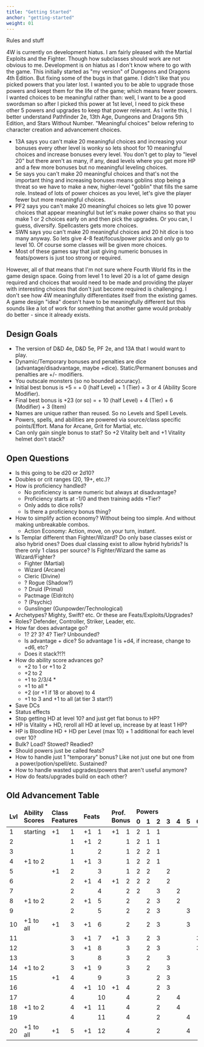 ```yaml
---
title: "Getting Started"
anchor: "getting-started"
weight: 01
---
```


Rules and stuff

4W is currently on development hiatus. I am fairly pleased with the Martial Exploits and the Fighter. Though how subclasses should work are not obvious to me. Development is on hiatus as I don't know where to go with the game. This initially started as "my version" of Dungeons and Dragons 4th Edition. But fixing some of the bugs in that game. I didn't like that you picked powers that you later lost. I wanted you to be able to upgrade those powers and keept them for the life of the game; which means fewer powers. I wanted choices to be meaningful rather than: well, I want to be a good swordsman so after I picked this power at 1st level, I need to pick these other 5 powers and upgrades to keep that power relevant. As I write this, I better understand Pathfinder 2e, 13th Age, Dungeons and Dragons 5th Edition, and Stars Without Number. "Meaningful choices" below refering to character creation and advancement choices.

- 13A says you can't make 20 meaningful choices and increasing your bonuses every other level is wonky so lets shoot for 10 meaningful choices and increase bonuses every level. You don't get to play to "level 20" but there aren't as many, if any, dead levels where you get more HP and a few more bonuses but no meaningful leveling choices.
- 5e says you can't make 20 meaningful choices and that's not the important thing and increasing bonuses means goblins stop being a threat so we have to make a new, higher-level "goblin" that fills the same role. Instead of lots of power choices as you level, let's give the player fewer but more meaningful choices.
- PF2 says you can't make 20 meaningful choices so lets give 10 power choices that appear meaningful but let's make power chains so that you make 1 or 2 choices early on and then pick the upgrades. Or you can, I guess, diversify. Spellcasters gets more choices.
- SWN says you can't make 20 meaningful choices and 20 hit dice is too many anyway. So lets give 4-8 feat/focus/power picks and only go to level 10. Of course some classes will be given more choices.
- Most of these games say that just giving numeric bonuses in feats/powers is just too strong or required.

However, all of that means that I'm not sure where Fourth World fits in the game design space. Going from level 1 to level 20 is a lot of game design required and choices that would need to be made and providing the player with interesting choices that don't just become required is challenging. I don't see how 4W meaningfully differentiates itself from the existing games. A game design "idea" doesn't have to be meaningfully different but this sounds like a lot of work for something that another game would probably do better - since it already exists.

## Design Goals

- The version of D&D 4e, D&D 5e, PF 2e, and 13A that I would want to play.
- Dynamic/Temporary bonuses and penalties are dice (advantage/disadvantage, maybe +dice). Static/Permanent bonuses and penalties are +/- modifiers.
- You outscale monsters (so no bounded accuracy).
- Initial best bonus is +5 = + 0 (half Level) + 1 (Tier) + 3 or 4 (Ability Score Modifier).
- Final best bonus is +23 (or so) = + 10 (half Level) + 4 (Tier) + 6 (Modifier) + 3 (Item)
- Names are unique rather than reused. So no Levels and Spell Levels.
- Powers, spells, and abilities are powered via source/class specific points/Effort. Mana for Arcane, Grit for Martial, etc.
- Can only gain single bonus to stat? So +2 Vitality belt and +1 Vitality helmet don't stack?

## Open Questions

- Is this going to be d20 or 2d10?
- Doubles or crit ranges (20, 19+, etc.)?
- How is proficiency handled?
  - No proficiency is same numeric but always at disadvantage?
  - Proficiency starts at -1/0 and then training adds +Tier?
  - Only adds to dice rolls?
  - Is there a proficiency bonus thing?
- How to simplify action economy? Without being too simple. And without making unbreakable combos.
  - Action Economy: Action, move, on your turn, instant.
- Is Templar different than Fighter/Wizard? Do only base classes exist or also hybrid ones? Does dual classing exist to allow hybrid hybrids? Is there only 1 class per source? Is Fighter/Wizard the same as Wizard/Fighter?
  - Fighter (Martial)
  - Wizard (Arcane)
  - Cleric (Divine)
  - ? Rogue (Shadow?)
  - ? Druid (Primal)
  - Pactmage (Eldritch)
  - ? (Psychic)
  - Gunslinger (Gunpowder/Technological)
- Archetypes? Mighty, Swift? etc. Or these are Feats/Exploits/Upgrades?
- Roles? Defender, Controller, Striker, Leader, etc.
- How far does advantage go?
  - 1? 2? 3? 4? Tier? Unbounded?
  - Is advantage + dice? So advantage 1 is +d4, if increase, change to +d6, etc?
  - Does it stack?!?!
- How do ability score advances go?
  - +2 to 1 or +1 to 2
  - +2 to 2
  - +1 to 2/3/4 *
  - +1 to all *
  - +2 (or +1 if 18 or above) to 4
  - +1 to 3 and +1 to all (at tier 3 start?)
- Save DCs
- Status effects
- Stop getting HD at level 10? and just get flat bonus to HP?
- HP is Vitality + HD, reroll all HD at level up, increase by at least 1 HP?
- HP is Bloodline HD + HD per Level (max 10) + 1 additional for each level over 10?
- Bulk? Load? Stowed? Readied?
- Should powers just be called feats?
- How to handle just 1 "temporary" bonus? Like not just one but one from a power/potion/spell/etc.
Sustained?
- How to handle wasted upgrades/powers that aren't useful anymore?
- How do feats/upgrades build on each other?

## Old Advancement Table

<div class="ritz">
  <table class="waffle" cellspacing="0" cellpadding="0">
    <thead style="font-weight:bold;">
      <tr>
        <td class="s0" rowspan="2">Lvl</td>
        <td class="s0" rowspan="2">Ability<br>Scores</td>
        <td class="s0" colspan="2" rowspan="2">Class<br>Features</td>
        <td class="s0" colspan="2" rowspan="2">Feats</td>
        <td class="s0" colspan="2" rowspan="2">Prof.<br>Bonus</td>
        <td class="s0" colspan="22">Powers</td>
      </tr>
      <tr>
        <td class="s0">0</td>
        <td class="s0">1</td>
        <td class="s0">2</td>
        <td class="s0">3</td>
        <td class="s0">4</td>
        <td class="s0">5</td>
        <td class="s0">6</td>
        <td class="s0">7</td>
        <td class="s0">8</td>
        <td class="s0">9</td>
        <td class="s0">10</td>
        <td class="s0">0</td>
        <td class="s0">1</td>
        <td class="s0">2</td>
        <td class="s0">3</td>
        <td class="s0">4</td>
        <td class="s0">5</td>
        <td class="s0">6</td>
        <td class="s0">7</td>
        <td class="s0">8</td>
        <td class="s0">9</td>
        <td class="s0">10</td>
      </tr>
    </thead>
    <tbody>
      <tr><td class="s1">1</td>
        <td class="s0">starting</td>
        <td class="s0">+1</td>
        <td class="s0">1</td>
        <td class="s0">+1</td>
        <td class="s0">1</td>
        <td class="s0">+1</td>
        <td class="s0">1</td>
        <td class="s2">2</td>
        <td class="s3">1</td>
        <td class="s4">1</td>
        <td class="s0"></td>
        <td class="s0"></td>
        <td class="s0"></td>
        <td class="s0"></td>
        <td class="s0"></td>
        <td class="s0"></td>
        <td class="s0"></td>
        <td class="s0"></td>
        <td class="s5">1</td>
        <td class="s0"></td>
        <td class="s0"></td>
        <td class="s0"></td>
        <td class="s0"></td>
        <td class="s0"></td>
        <td class="s0"></td>
        <td class="s0"></td>
        <td class="s2" colspan="3">At-Will</td>
      </tr>
      <tr><td class="s1">2</td><td class="s0"></td>
        <td class="s0"></td>
        <td class="s0">1</td>
        <td class="s0">+1</td>
        <td class="s0">2</td>
        <td class="s0"></td>
        <td class="s0">1</td>
        <td class="s2">2</td>
        <td class="s3">1</td>
        <td class="s4">1</td>
        <td class="s0"></td>
        <td class="s0"></td>
        <td class="s0"></td>
        <td class="s0"></td>
        <td class="s0"></td>
        <td class="s0"></td>
        <td class="s0"></td>
        <td class="s0"></td>
        <td class="s5">1</td>
        <td class="s5">1</td>
        <td class="s0"></td>
        <td class="s0"></td>
        <td class="s0"></td>
        <td class="s0"></td>
        <td class="s0"></td>
        <td class="s0"></td>
        <td class="s3" colspan="3">Encounter</td>
      </tr>
      <tr><td class="s1">3</td>
        <td class="s0"></td>
        <td class="s0"></td>
        <td class="s0">1</td>
        <td class="s0"></td>
        <td class="s0">2</td>
        <td class="s0"></td>
        <td class="s0">1</td>
        <td class="s2">2</td>
        <td class="s3">2</td>
        <td class="s4">1</td>
        <td class="s0"></td>
        <td class="s0"></td>
        <td class="s0"></td>
        <td class="s0"></td>
        <td class="s0"></td>
        <td class="s0"></td>
        <td class="s0"></td>
        <td class="s0"></td>
        <td class="s5">1</td>
        <td class="s5">1</td>
        <td class="s0"></td>
        <td class="s0"></td>
        <td class="s0"></td>
        <td class="s0"></td>
        <td class="s0"></td>
        <td class="s0"></td>
        <td class="s4" colspan="3">Daily</td>
      </tr>
      <tr><td class="s1">4</td>
        <td class="s0">+1 to 2</td>
        <td class="s0"></td>
        <td class="s0">1</td>
        <td class="s0">+1</td>
        <td class="s0">3</td>
        <td class="s0"></td>
        <td class="s0">1</td>
        <td class="s2">2</td>
        <td class="s3">2</td>
        <td class="s4">1</td>
        <td class="s0"></td>
        <td class="s0"></td>
        <td class="s0"></td>
        <td class="s0"></td>
        <td class="s0"></td>
        <td class="s0"></td>
        <td class="s0"></td>
        <td class="s0"></td>
        <td class="s5">1</td>
        <td class="s5">1</td>
        <td class="s5">1</td>
        <td class="s0"></td>
        <td class="s0"></td>
        <td class="s0"></td>
        <td class="s0"></td>
        <td class="s0"></td>
        <td class="s5" colspan="3">Utility</td>
      </tr>
      <tr><td class="s1">5</td>
        <td class="s0"></td>
        <td class="s0">+1</td>
        <td class="s0">2</td>
        <td class="s0"></td>
        <td class="s0">3</td>
        <td class="s0"></td>
        <td class="s0">1</td>
        <td class="s2">2</td>
        <td class="s3">2</td>
        <td class="s0"></td>
        <td class="s4">2</td>
        <td class="s0"></td>
        <td class="s0"></td>
        <td class="s0"></td>
        <td class="s0"></td>
        <td class="s0"></td>
        <td class="s0"></td>
        <td class="s0"></td>
        <td class="s5">1</td>
        <td class="s5">1</td>
        <td class="s5">1</td>
        <td class="s0"></td>
        <td class="s0"></td>
        <td class="s0"></td>
        <td class="s0"></td>
        <td class="s0"></td>
        <td class="s0"></td>
        <td class="s0"></td>
        <td class="s0"></td>
      </tr>
      <tr><td class="s6">6</td>
        <td class="s0"></td>
        <td class="s0"></td>
        <td class="s0">2</td>
        <td class="s0">+1</td>
        <td class="s0">4</td>
        <td class="s0">+1</td>
        <td class="s0">2</td>
        <td class="s2">2</td>
        <td class="s3">2</td>
        <td class="s0"></td>
        <td class="s4">2</td>
        <td class="s0"></td>
        <td class="s0"></td>
        <td class="s0"></td>
        <td class="s0"></td>
        <td class="s0"></td>
        <td class="s0"></td>
        <td class="s0"></td>
        <td class="s5">1</td>
        <td class="s5">1</td>
        <td class="s5">1</td>
        <td class="s5">1</td>
        <td class="s0"></td>
        <td class="s0"></td>
        <td class="s0"></td>
        <td class="s0"></td>
        <td class="s1" colspan="3">Mortal</td>
      </tr>
      <tr><td class="s6">7</td>
        <td class="s0"></td>
        <td class="s0"></td>
        <td class="s0">2</td>
        <td class="s0"></td>
        <td class="s0">4</td>
        <td class="s0"></td>
        <td class="s0">2</td>
        <td class="s2">2</td>
        <td class="s0"></td>
        <td class="s3">3</td>
        <td class="s0"></td>
        <td class="s4">2</td>
        <td class="s0"></td>
        <td class="s0"></td>
        <td class="s0"></td>
        <td class="s0"></td>
        <td class="s0"></td>
        <td class="s0"></td>
        <td class="s5">1</td>
        <td class="s5">1</td>
        <td class="s5">1</td>
        <td class="s5">1</td>
        <td class="s0"></td>
        <td class="s0"></td>
        <td class="s0"></td>
        <td class="s0"></td>
        <td class="s6" colspan="3">Hero</td>
      </tr>
      <tr><td class="s6">8</td>
        <td class="s0">+1 to 2</td>
        <td class="s0"></td>
        <td class="s0">2</td>
        <td class="s0">+1</td>
        <td class="s0">5</td>
        <td class="s0"></td>
        <td class="s0">2</td>
        <td class="s0"></td>
        <td class="s2">2</td>
        <td class="s3">3</td>
        <td class="s0"></td>
        <td class="s4">2</td>
        <td class="s0"></td>
        <td class="s0"></td>
        <td class="s0"></td>
        <td class="s0"></td>
        <td class="s0"></td>
        <td class="s0"></td>
        <td class="s5">1</td>
        <td class="s5">1</td>
        <td class="s5">1</td>
        <td class="s5">1</td>
        <td class="s5">1</td>
        <td class="s0"></td>
        <td class="s0"></td>
        <td class="s0"></td>
        <td class="s7" colspan="3">Ascension</td>
      </tr>
      <tr><td class="s6">9</td>
        <td class="s0"></td>
        <td class="s0"></td>
        <td class="s0">2</td>
        <td class="s0"></td>
        <td class="s0">5</td>
        <td class="s0"></td>
        <td class="s0">2</td>
        <td class="s0"></td>
        <td class="s2">2</td>
        <td class="s3">3</td>
        <td class="s0"></td>
        <td class="s0"></td>
        <td class="s4">3</td>
        <td class="s0"></td>
        <td class="s0"></td>
        <td class="s0"></td>
        <td class="s0"></td>
        <td class="s0"></td>
        <td class="s5">1</td>
        <td class="s5">1</td>
        <td class="s5">1</td>
        <td class="s5">1</td>
        <td class="s5">1</td>
        <td class="s0"></td>
        <td class="s0"></td>
        <td class="s0"></td>
        <td class="s8" colspan="3">Apotheosis</td>
      </tr>
      <tr><td class="s6">10</td>
        <td class="s0">+1 to all</td>
        <td class="s0">+1</td>
        <td class="s0">3</td>
        <td class="s0">+1</td>
        <td class="s0">6</td>
        <td class="s0"></td>
        <td class="s0">2</td>
        <td class="s0"></td>
        <td class="s2">2</td>
        <td class="s3">3</td>
        <td class="s0"></td>
        <td class="s0"></td>
        <td class="s4">3</td>
        <td class="s0"></td>
        <td class="s0"></td>
        <td class="s0"></td>
        <td class="s0"></td>
        <td class="s0"></td>
        <td class="s5">1</td>
        <td class="s5">1</td>
        <td class="s5">1</td>
        <td class="s5">1</td>
        <td class="s5">1</td>
        <td class="s5">1</td>
        <td class="s0"></td>
        <td class="s0"></td>
        <td class="s0"></td>
        <td class="s0"></td>
        <td class="s0"></td>
      </tr>
      <tr><td class="s7">11</td>
        <td class="s0"></td>
        <td class="s0"></td>
        <td class="s0">3</td>
        <td class="s0">+1</td>
        <td class="s0">7</td>
        <td class="s0">+1</td>
        <td class="s0">3</td>
        <td class="s0"></td>
        <td class="s2">2</td>
        <td class="s3">3</td>
        <td class="s0"></td>
        <td class="s0"></td>
        <td class="s0"></td>
        <td class="s4">3</td>
        <td class="s0"></td>
        <td class="s0"></td>
        <td class="s0"></td>
        <td class="s0"></td>
        <td class="s5">1</td>
        <td class="s5">1</td>
        <td class="s5">1</td>
        <td class="s5">1</td>
        <td class="s5">1</td>
        <td class="s5">1</td>
        <td class="s0"></td>
        <td class="s0"></td>
        <td class="s0"></td>
        <td class="s0"></td>
        <td class="s0"></td>
      </tr>
      <tr><td class="s7">12</td>
        <td class="s0"></td>
        <td class="s0"></td>
        <td class="s0">3</td>
        <td class="s0">+1</td>
        <td class="s0">8</td>
        <td class="s0"></td>
        <td class="s0">3</td>
        <td class="s0"></td>
        <td class="s2">2</td>
        <td class="s3">3</td>
        <td class="s0"></td>
        <td class="s0"></td>
        <td class="s0"></td>
        <td class="s4">3</td>
        <td class="s0"></td>
        <td class="s0"></td>
        <td class="s0"></td>
        <td class="s0"></td>
        <td class="s5">1</td>
        <td class="s5">1</td>
        <td class="s5">1</td>
        <td class="s5">1</td>
        <td class="s5">1</td>
        <td class="s5">1</td>
        <td class="s5">1</td>
        <td class="s0"></td>
        <td class="s0"></td>
        <td class="s0"></td>
        <td class="s0"></td>
      </tr>
      <tr><td class="s7">13</td>
        <td class="s0"></td>
        <td class="s0"></td>
        <td class="s0">3</td>
        <td class="s0"></td>
        <td class="s0">8</td>
        <td class="s0"></td>
        <td class="s0">3</td>
        <td class="s0"></td>
        <td class="s2">2</td>
        <td class="s0"></td>
        <td class="s3">3</td>
        <td class="s0"></td>
        <td class="s0"></td>
        <td class="s0"></td>
        <td class="s4">3</td>
        <td class="s0"></td>
        <td class="s0"></td>
        <td class="s0"></td>
        <td class="s5">1</td>
        <td class="s5">1</td>
        <td class="s5">1</td>
        <td class="s5">1</td>
        <td class="s5">1</td>
        <td class="s5">1</td>
        <td class="s5">1</td>
        <td class="s0"></td>
        <td class="s0"></td>
        <td class="s0"></td>
        <td class="s0"></td>
      </tr>
      <tr><td class="s7">14</td>
        <td class="s0">+1 to 2</td>
        <td class="s0"></td>
        <td class="s0">3</td>
        <td class="s0">+1</td>
        <td class="s0">9</td>
        <td class="s0"></td>
        <td class="s0">3</td>
        <td class="s0"></td>
        <td class="s2">2</td>
        <td></td>
        <td class="s3">3</td>
        <td class="s0"></td>
        <td class="s0"></td>
        <td class="s0"></td>
        <td class="s4">3</td>
        <td class="s0"></td>
        <td class="s0"></td>
        <td class="s0"></td>
        <td class="s5">1</td>
        <td class="s5">1</td>
        <td class="s5">1</td>
        <td class="s5">1</td>
        <td class="s5">1</td>
        <td class="s5">1</td>
        <td class="s5">1</td>
        <td class="s5">1</td>
        <td class="s0"></td>
        <td class="s0"></td>
        <td class="s0"></td>
      </tr>
      <tr><td class="s7">15</td>
        <td class="s0"></td>
        <td class="s0">+1</td>
        <td class="s0">4</td>
        <td class="s0"></td>
        <td class="s0">9</td>
        <td class="s0"></td>
        <td class="s0">3</td>
        <td class="s0"></td>
        <td class="s0"></td>
        <td class="s2">2</td>
        <td class="s3">3</td>
        <td class="s0"></td>
        <td class="s0"></td>
        <td class="s0"></td>
        <td class="s0"></td>
        <td class="s4">4</td>
        <td class="s0"></td>
        <td class="s0"></td>
        <td class="s5">1</td>
        <td class="s5">1</td>
        <td class="s5">1</td>
        <td class="s5">1</td>
        <td class="s5">1</td>
        <td class="s5">1</td>
        <td class="s5">1</td>
        <td class="s5">1</td>
        <td class="s0"></td>
        <td class="s0"></td>
        <td class="s0"></td>
      </tr>
      <tr><td class="s8">16</td>
        <td class="s0"></td>
        <td class="s0"></td>
        <td class="s0">4</td>
        <td class="s0">+1</td>
        <td class="s0">10</td>
        <td class="s0">+1</td>
        <td class="s0">4</td>
        <td class="s0"></td>
        <td class="s0"></td>
        <td class="s2">2</td>
        <td class="s3">3</td>
        <td class="s0"></td>
        <td class="s0"></td>
        <td class="s0"></td>
        <td class="s0"></td>
        <td class="s4">4</td>
        <td class="s0"></td>
        <td class="s0"></td>
        <td class="s5">1</td>
        <td class="s5">1</td>
        <td class="s5">1</td>
        <td class="s5">1</td>
        <td class="s5">1</td>
        <td class="s5">1</td>
        <td class="s5">1</td>
        <td class="s5">1</td>
        <td class="s5">1</td>
        <td class="s0"></td>
        <td class="s0"></td>
      </tr>
      <tr><td class="s8">17</td>
        <td class="s0"></td>
        <td class="s0"></td>
        <td class="s0">4</td>
        <td class="s0"></td>
        <td class="s0">10</td>
        <td class="s0"></td>
        <td class="s0">4</td>
        <td class="s0"></td>
        <td class="s0"></td>
        <td class="s2">2</td>
        <td class="s0"></td>
        <td class="s3">4</td>
        <td class="s0"></td>
        <td class="s0"></td>
        <td class="s0"></td>
        <td class="s0"></td>
        <td class="s4">4</td>
        <td class="s0"></td>
        <td class="s5">1</td>
        <td class="s5">1</td>
        <td class="s5">1</td>
        <td class="s5">1</td>
        <td class="s5">1</td>
        <td class="s5">1</td>
        <td class="s5">1</td>
        <td class="s5">1</td>
        <td class="s5">1</td>
        <td class="s0"></td>
        <td class="s0"></td>
      </tr>
      <tr><td class="s8">18</td>
        <td class="s0">+1 to 2</td>
        <td class="s0"></td>
        <td class="s0">4</td>
        <td class="s0">+1</td>
        <td class="s0">11</td>
        <td class="s0"></td>
        <td class="s0">4</td>
        <td class="s0"></td>
        <td class="s0"></td>
        <td class="s2">2</td>
        <td class="s0"></td>
        <td class="s3">4</td>
        <td class="s0"></td>
        <td class="s0"></td>
        <td class="s0"></td>
        <td class="s0"></td>
        <td class="s4">4</td>
        <td class="s0"></td>
        <td class="s5">1</td>
        <td class="s5">1</td>
        <td class="s5">1</td>
        <td class="s5">1</td>
        <td class="s5">1</td>
        <td class="s5">1</td>
        <td class="s5">1</td>
        <td class="s5">1</td>
        <td class="s5">1</td>
        <td class="s5">1</td>
        <td class="s0"></td>
      </tr>
      <tr><td class="s8">19</td>
        <td class="s0"></td>
        <td class="s0"></td>
        <td class="s0">4</td>
        <td class="s0"></td>
        <td class="s0">11</td>
        <td class="s0"></td>
        <td class="s0">4</td>
        <td class="s0"></td>
        <td class="s0"></td>
        <td class="s2">2</td>
        <td class="s0"></td>
        <td></td>
        <td class="s3">4</td>
        <td class="s0"></td>
        <td class="s0"></td>
        <td class="s0"></td>
        <td class="s0"></td>
        <td class="s4">4</td>
        <td class="s5">1</td>
        <td class="s5">1</td>
        <td class="s5">1</td>
        <td class="s5">1</td>
        <td class="s5">1</td>
        <td class="s5">1</td>
        <td class="s5">1</td>
        <td class="s5">1</td>
        <td class="s5">1</td>
        <td class="s5">1</td>
        <td class="s0"></td>
      </tr>
      <tr><td class="s8">20</td>
        <td class="s0">+1 to all</td>
        <td class="s0">+1</td>
        <td class="s0">5</td>
        <td class="s0">+1</td>
        <td class="s0">12</td>
        <td class="s0"></td>
        <td class="s0">4</td>
        <td class="s0"></td>
        <td class="s0"></td>
        <td class="s2">2</td>
        <td class="s0"></td>
        <td></td>
        <td class="s3">4</td>
        <td class="s0"></td>
        <td class="s0"></td>
        <td class="s0"></td>
        <td class="s0"></td>
        <td class="s4">4</td>
        <td class="s5">1</td>
        <td class="s5">1</td>
        <td class="s5">1</td>
        <td class="s5">1</td>
        <td class="s5">1</td>
        <td class="s5">1</td>
        <td class="s5">1</td>
        <td class="s5">1</td>
        <td class="s5">1</td>
        <td class="s5">1</td>
        <td class="s5">1</td>
      </tr>
    </tbody>
  </table>
</div>

